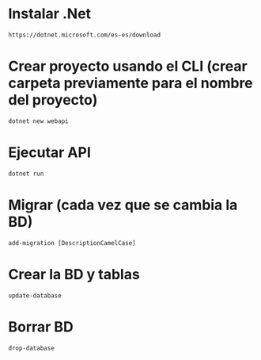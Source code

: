# Instalar .Net
	https://dotnet.microsoft.com/es-es/download
# Crear proyecto usando el CLI (crear carpeta previamente para el nombre del proyecto)
	dotnet new webapi
# Ejecutar API
	dotnet run
# Migrar (cada vez que se cambia la BD)
	add-migration [DescriptionCamelCase]
# Crear la BD y tablas
	update-database
# Borrar BD
	drop-database
